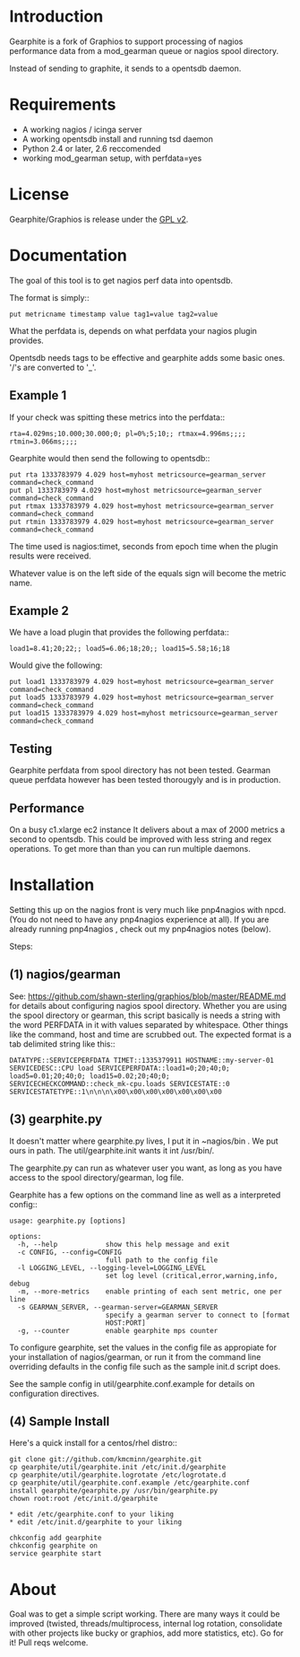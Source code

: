 # Introduction

Gearphite is a fork of Graphios to support processing of nagios performance data from a mod_gearman queue or nagios spool directory.

Instead of sending to graphite, it sends to a opentsdb daemon.

# Requirements

* A working nagios / icinga server
* A working opentsdb install and running tsd daemon
* Python 2.4 or later, 2.6 reccomended
* working mod_gearman setup, with perfdata=yes

# License

Gearphite/Graphios is release under the [GPL v2](http://www.gnu.org/licenses/gpl-2.0.html).

# Documentation

The goal of this tool is to get nagios perf data into opentsdb.

The format is simply::

    put metricname timestamp value tag1=value tag2=value

What the perfdata is, depends on what perfdata your nagios plugin provides.

Opentsdb needs tags to be effective and gearphite adds some basic ones. '/'s are converted to '_'.

Example 1
--------------

If your check was spitting these metrics into the perfdata::

    rta=4.029ms;10.000;30.000;0; pl=0%;5;10;; rtmax=4.996ms;;;; rtmin=3.066ms;;;;

Gearphite would then send the following to opentsdb::

    put rta 1333783979 4.029 host=myhost metricsource=gearman_server command=check_command
    put pl 1333783979 4.029 host=myhost metricsource=gearman_server command=check_command
    put rtmax 1333783979 4.029 host=myhost metricsource=gearman_server command=check_command
    put rtmin 1333783979 4.029 host=myhost metricsource=gearman_server command=check_command

The time used is nagios:timet, seconds from epoch time when the plugin results were received.

Whatever value is on the left side of the equals sign will become the metric name.

Example 2
---------------

We have a load plugin that provides the following perfdata::

    load1=8.41;20;22;; load5=6.06;18;20;; load15=5.58;16;18

Would give the following:

    put load1 1333783979 4.029 host=myhost metricsource=gearman_server command=check_command
    put load5 1333783979 4.029 host=myhost metricsource=gearman_server command=check_command
    put load15 1333783979 4.029 host=myhost metricsource=gearman_server command=check_command



Testing
---------------

Gearphite perfdata from spool directory has not been tested. Gearman queue perfdata however has been tested thorougyly and is in production.


Performance
-----------
On a busy c1.xlarge ec2 instance It delivers about a max of 2000 metrics a second to opentsdb. This could be improved with less string and regex operations. To get more than than you can run multiple daemons.


# Installation


Setting this up on the nagios front is very much like pnp4nagios with npcd. (You do not need to have any pnp4nagios experience at all). If you are already running pnp4nagios , check out my pnp4nagios notes (below).

Steps:

(1) nagios/gearman
--------------

See: https://github.com/shawn-sterling/graphios/blob/master/README.md for details about configuring nagios spool directory. Whether you are using the spool directory or gearman, this script basically is needs a string with the word PERFDATA in it with values separated by whitespace. Other things like the command, host and time are scrubbed out. The expected format is a tab delimited string like this::

    DATATYPE::SERVICEPERFDATA TIMET::1335379911 HOSTNAME::my-server-01 SERVICEDESC::CPU load SERVICEPERFDATA::load1=0;20;40;0; load5=0.01;20;40;0; load15=0.02;20;40;0; SERVICECHECKCOMMAND::check_mk-cpu.loads SERVICESTATE::0 SERVICESTATETYPE::1\n\n\n\x00\x00\x00\x00\x00\x00\x00

(3) gearphite.py
---------------

It doesn't matter where gearphite.py lives, I put it in ~nagios/bin . We put ours in path. The util/gearphite.init wants it int /usr/bin/.

The gearphite.py can run as whatever user you want, as long as you have access to the spool directory/gearman, log file.

Gearphite has a few options on the command line as well as a interpreted config::

    usage: gearphite.py [options]

    options:
      -h, --help            show this help message and exit
      -c CONFIG, --config=CONFIG
                            full path to the config file
      -l LOGGING_LEVEL, --logging-level=LOGGING_LEVEL
                            set log level (critical,error,warning,info, debug
      -m, --more-metrics    enable printing of each sent metric, one per line
      -s GEARMAN_SERVER, --gearman-server=GEARMAN_SERVER
                            specify a gearman server to connect to [format
                            HOST:PORT]
      -g, --counter         enable gearphite mps counter


To configure gearphite, set the values in the config file as appropiate for your installation of nagios/gearman, or run it from the command line overriding defaults in the config file such as the sample init.d script does.

See the sample config in util/gearphite.conf.example for details on configuration directives.


(4) Sample Install
----------------------------------
Here's a quick install for a centos/rhel distro::

    git clone git://github.com/kmcminn/gearphite.git
    cp gearphite/util/gearphite.init /etc/init.d/gearphite
    cp gearphite/util/gearphite.logrotate /etc/logrotate.d
    cp gearphite/util/gearphite.conf.example /etc/gearphite.conf
    install gearphite/gearphite.py /usr/bin/gearphite.py
    chown root:root /etc/init.d/gearphite

    * edit /etc/gearphite.conf to your liking
    * edit /etc/init.d/gearphite to your liking

    chkconfig add gearphite
    chkconfig gearphite on
    service gearphite start

# About

Goal was to get a simple script working. There are many ways it could be improved (twisted, threads/multiprocess, internal log rotation, consolidate with other projects like bucky or graphios, add more statistics, etc). Go for it! Pull reqs welcome. 
